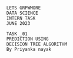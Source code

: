      
       LETS GRPWMORE
       DATA SCIENCE
       INTERN TASK
       JUNE 2023 

       TASK _01
       PREDICTION USING 
       DECISION TREE ALGORITHM
       By Priyanka nayak
